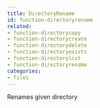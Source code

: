 ```yaml
---
title: DirectoryRename
id: function-directoryrename
related:
- function-directorycopy
- function-directorycreate
- function-directorydelete
- function-directoryexists
- function-directorylist
- function-directoryrename
categories:
- files
---
```


Renames given directory
